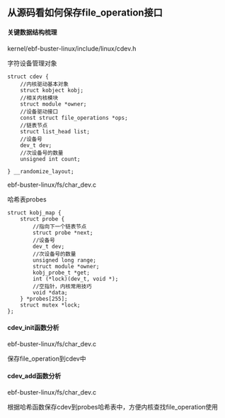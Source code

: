 ## 从源码看如何保存file_operation接口

#### 关键数据结构梳理

kernel/ebf-buster-linux/include/linux/cdev.h

字符设备管理对象

```
struct cdev {
	//内核驱动基本对象
    struct kobject kobj;
	//相关内核模块
    struct module *owner;
	//设备驱动接口
    const struct file_operations *ops;
	//链表节点
    struct list_head list;
	//设备号
    dev_t dev;
	//次设备号的数量
    unsigned int count;

} __randomize_layout;
```



ebf-buster-linux/fs/char_dev.c

哈希表probes

```
struct kobj_map {
	struct probe {
		//指向下一个链表节点
		struct probe *next;
		//设备号
		dev_t dev;
		//次设备号的数量
		unsigned long range;
		struct module *owner;
		kobj_probe_t *get;
		int (*lock)(dev_t, void *);
		//空指针，内核常用技巧
		void *data;
	} *probes[255];
	struct mutex *lock;
};
```

#### cdev_init函数分析

ebf-buster-linux/fs/char_dev.c

保存file_operation到cdev中

#### cdev_add函数分析

ebf-buster-linux/fs/char_dev.c

根据哈希函数保存cdev到probes哈希表中，方便内核查找file_operation使用







